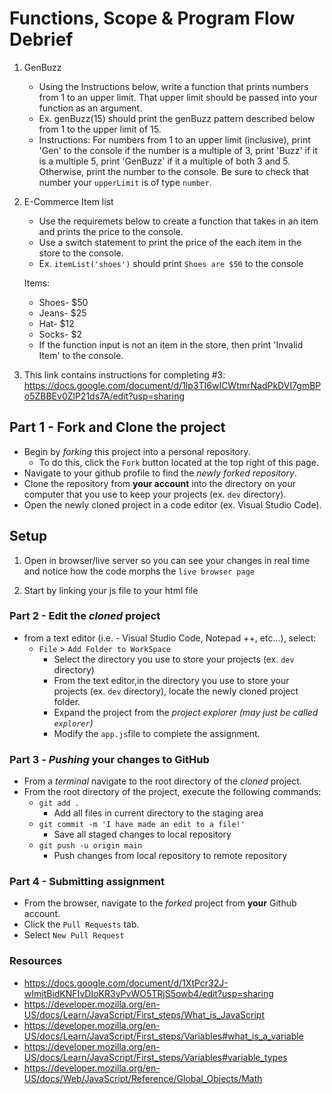 # Functions, Scope & Program Flow Debrief

1. GenBuzz
   * Using the Instructions below, write a function that prints numbers from 1 to an upper limit. That upper limit should be passed into your function as an argument.
    *   Ex. genBuzz(15) should print the genBuzz pattern described below from 1 to the upper limit of 15.
   * Instructions: For numbers from 1 to an upper limit (inclusive), print 'Gen' to the console if the number is a multiple of 3, print 'Buzz' if it is a multiple 5, print 'GenBuzz' if it a multiple of both 3 and 5. Otherwise, print the number to the console. Be sure to check that number your `upperLimit` is of type `number`.

2. E-Commerce Item list
    * Use the requiremets below to create a function that takes in an item and prints the price to the console.
    * Use a switch statement to print the price of the each item in the store to the console.
    * Ex. `itemList('shoes')` should print `Shoes are $50` to the console

    Items:
     * Shoes- $50
     * Jeans- $25
     * Hat- $12
     * Socks- $2
     * If the function input is not an item in the store, then print 'Invalid Item' to the console.

3. This link contains instructions for completing #3: <https://docs.google.com/document/d/1lp3TI6wICWtmrNadPkDVI7gmBPo5ZBBEv0ZlP21ds7A/edit?usp=sharing>

<!-- 4. Print a random integer
    *Print a random integer (whole number) between 50(inclusive) and 100(exclusive) to the console -->


## Part 1 - Fork and Clone the project

* Begin by _forking_ this project into a personal repository.
   * To do this, click the `Fork` button located at the top right of this page.
* Navigate to your github profile to find the _newly forked repository_.
* Clone the repository from **your account** into the directory on your computer that you use to keep your projects (ex. `dev` directory).
* Open the newly cloned project in a code editor (ex. Visual Studio Code).

## Setup

1. Open in browser/live server so you can see your changes in real time and notice how the code morphs the `live browser page`

2. Start by linking your js file to your html file

### Part 2 - Edit the _cloned_ project

* from a text editor (i.e. - Visual Studio Code, Notepad ++, etc...), select:
  * `File` > `Add Folder to WorkSpace`
    * Select the directory you use to store your projects (ex. `dev` directory)
    * From the text editor,in the directory you use to store your projects (ex. `dev` directory), locate the newly cloned project folder.
    * Expand the project from the _project explorer (may just be called `explorer`)_
    * Modify the `app.js`file to complete the assignment.


### Part 3 - _Pushing_ your changes to GitHub

* From a _terminal_ navigate to the root directory of the _cloned_ project.
* From the root directory of the project, execute the following commands:
    * `git add .`
        * Add all files in current directory to the staging area
    * `git commit -m 'I have made an edit to a file!'`
        * Save all staged changes to local repository
    * `git push -u origin main`
        * Push changes from local repository to remote repository

### Part 4 - Submitting assignment

* From the browser, navigate to the _forked_ project from **your** Github account.
* Click the `Pull Requests` tab.
* Select `New Pull Request`

### Resources

- <https://docs.google.com/document/d/1XtPcr32J-wImjtBidKNFIvDIoKR3yPvWO5TRjS5owb4/edit?usp=sharing>
- <https://developer.mozilla.org/en-US/docs/Learn/JavaScript/First_steps/What_is_JavaScript>
- <https://developer.mozilla.org/en-US/docs/Learn/JavaScript/First_steps/Variables#what_is_a_variable>
- <https://developer.mozilla.org/en-US/docs/Learn/JavaScript/First_steps/Variables#variable_types>
- <https://developer.mozilla.org/en-US/docs/Web/JavaScript/Reference/Global_Objects/Math>
